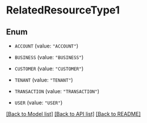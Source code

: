 # RelatedResourceType1

## Enum


* `ACCOUNT` (value: `"ACCOUNT"`)

* `BUSINESS` (value: `"BUSINESS"`)

* `CUSTOMER` (value: `"CUSTOMER"`)

* `TENANT` (value: `"TENANT"`)

* `TRANSACTION` (value: `"TRANSACTION"`)

* `USER` (value: `"USER"`)


[[Back to Model list]](../README.md#documentation-for-models) [[Back to API list]](../README.md#documentation-for-api-endpoints) [[Back to README]](../README.md)


